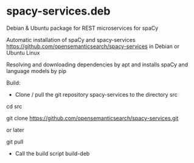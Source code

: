 # spacy-services.deb
Debian &amp; Ubuntu package for REST microservices for spaCy

Automatic installation of spaCy and spacy-services https://github.com/opensemanticsearch/spacy-services in Debian or Ubuntu Linux

Resolving and downloading dependencies by apt and installs spaCy and language models by pip


Build:

- Clone / pull the git repository spacy-services to the directory src

cd src

git clone https://github.com/opensemanticsearch/spacy-services.git

or later

git pull

- Call the build script build-deb

